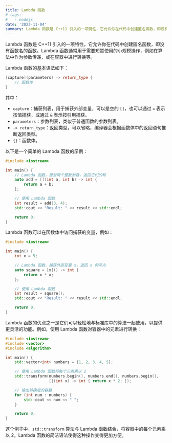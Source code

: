 ```yaml
---
title: Lambda 函数
# tags:
#   - nodejs
date: '2023-11-04'
summary: Lambda 函数是 C++11 引入的一项特性，它允许你在代码中创建匿名函数，即没有函数名的函数。Lambda 函数通常用于需要短暂使用的小规模操作，例如在算法中作为参数传递，或在容器中进行转换等
---
```


Lambda 函数是 C++11 引入的一项特性，它允许你在代码中创建匿名函数，即没有函数名的函数。Lambda 函数通常用于需要短暂使用的小规模操作，例如在算法中作为参数传递，或在容器中进行转换等。

Lambda 函数的基本语法如下：

```cpp
[capture](parameters) -> return_type {
    // 函数体
}
```

其中：
- `capture`：捕获列表，用于捕获外部变量，可以是空的 `[]`，也可以通过 `=` 表示按值捕获，或通过 `&` 表示按引用捕获。
- `parameters`：参数列表，类似于普通函数的参数列表。
- `-> return_type`：返回类型，可以省略，编译器会根据函数体中的返回语句推断返回类型。
- `{}`：函数体。

以下是一个简单的 Lambda 函数的示例：

```cpp
#include <iostream>

int main() {
    // Lambda 函数，接受两个整数参数，返回它们的和
    auto add = [](int a, int b) -> int {
        return a + b;
    };

    // 使用 Lambda 函数
    int result = add(3, 4);
    std::cout << "Result: " << result << std::endl;

    return 0;
}
```

Lambda 函数可以在函数体中访问捕获的变量，例如：

```cpp
#include <iostream>

int main() {
    int x = 5;

    // Lambda 函数，捕获外部变量 x，返回 x 的平方
    auto square = [x]() -> int {
        return x * x;
    };

    // 使用 Lambda 函数
    int result = square();
    std::cout << "Result: " << result << std::endl;

    return 0;
}
```

Lambda 函数的优点之一是它们可以轻松地与标准库中的算法一起使用，以提供更灵活的功能。例如，使用 Lambda 函数对容器中的元素进行转换：

```cpp
#include <iostream>
#include <vector>
#include <algorithm>

int main() {
    std::vector<int> numbers = {1, 2, 3, 4, 5};

    // 使用 Lambda 函数将每个元素乘以 2
    std::transform(numbers.begin(), numbers.end(), numbers.begin(),
                   [](int x) -> int { return x * 2; });

    // 输出转换后的容器
    for (int num : numbers) {
        std::cout << num << " ";
    }

    return 0;
}
```

这个例子中，`std::transform` 算法与 Lambda 函数结合，将容器中的每个元素乘以 2。Lambda 函数的简洁语法使得这种操作变得更加方便。
